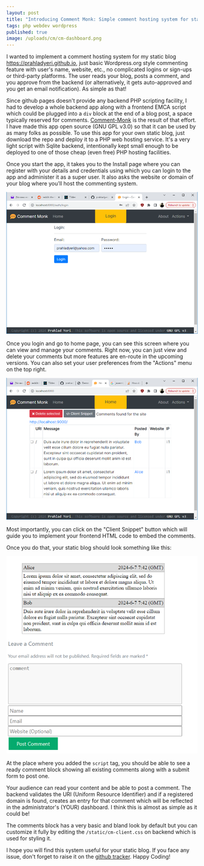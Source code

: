 ```yaml
---
layout: post
title: "Introducing Comment Monk: Simple comment hosting system for static blogs and websites"
tags: php webdev wordpress
published: true
image: /uploads/cm/cm-dashboard.png
---
```


I wanted to implement a comment hosting system for my static blog <https://prahladyeri.github.io>, just basic Wordpress.org style commenting feature with user's name, website, etc., no complicated logins or sign-ups or third-party platforms. The user reads your blog, posts a comment, and you approve from the backend (or alternatively, it gets auto-approved and you get an email notification). As simple as that!

Since github pages doesn't provide any backend PHP scripting facility, I had to develop a whole backend app along with a frontend EMCA script which could be plugged into a `div` block at the end of a blog post, a space typically reserved for comments. [Comment-Monk](https://github.com/prahladyeri/comment-monk/) is the result of that effort. I have made this app open source (GNU GPL v3.0) so that it can be used by as many folks as possible. To use this app for your own static blog, just download the repo and deploy it to a PHP web hosting service. It's a very light script with Sqlite backend, intentionally kept small enough to be deployed to one of those cheap (even free) PHP hosting facilities.

Once you start the app, it takes you to the Install page where you can register with your details and credentials using which you can login to the app and administer it as a super user. It also asks the website or domain of your blog where you'll host the commenting system.

![cm-login](/uploads/cm/cm-login.png)

Once you login and go to home page, you can see this screen where you can view and manage your comments. Right now, you can just view and delete your comments but more features are en-route in the upcoming versions. You can also set your user preferences from the "Actions" menu on the top right.

![cm-dashboard](/uploads/cm/cm-dashboard.png)

Most importantly, you can click on the "Client Snippet" button which will guide you to implement your frontend HTML code to embed the comments.

Once you do that, your static blog should look something like this:

![cm-client](/uploads/cm/cm-client.png)

At the place where you added the `script` tag, you should be able to see a ready comment block showing all existing comments along with a submit form to post one.

Your audience can read your content and be able to post a comment. The backend validates the URI (Uniform Resource Identifier) and if a registered domain is found, creates an entry for that comment which will be reflected in the administrator's (YOUR) dashboard. I think this is almost as simple as it could be!

The comments block has a very basic and bland look by default but you can customize it fully by editing the `/static/cm-client.css` on backend which is used for styling it.

I hope you will find this system useful for your static blog. If you face any issue, don't forget to raise it on the [github tracker](https://github.com/prahladyeri/comment-monk/). Happy Coding!